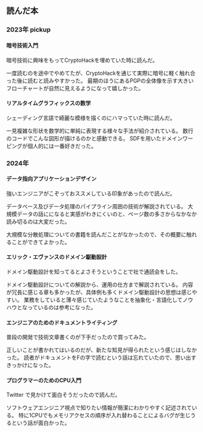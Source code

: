 ## 読んだ本

### 2023年 pickup

#### 暗号技術入門

暗号技術に興味をもってCryptoHackを埋めていた時に読んだ。

一度読むのを途中でやめてたが、CryptoHackを通じて実際に暗号に軽く触れ合った後に読むと読みやすかった。
最期のほうにあるPGPの全体像を示す大きいフローチャートが自然に見えるようになって嬉しかった。

#### リアルタイムグラフィックスの数学

シェーディング言語で綺麗な模様を描くのにハマっていた時に読んだ。

一見複雑な形状を数学的に単純に表現する様々な手法が紹介されている。
数行のコードでこんな図形が描けるのかと感動できる。
SDFを用いたドメインワーピングが個人的には一番好きだった。

### 2024年
#### データ指向アプリケーションデザイン

強いエンジニアがこぞっておススメしている印象があったので読んだ。

データベース及びデータ処理のパイプライン周囲の技術が解説されている。
大規模データの話にになると実感がわきにくいのと、ページ数の多さからなかなか読み切るのは大変だった。

大規模な分散処理についての書籍を読んだことがなかったので、その概要に触れることができてよかった。

#### エリック・エヴァンスのドメイン駆動設計

ドメイン駆動設計を知ってるとよさそうということで社で通読会をした。

ドメイン駆動設計についての解説から、運用の仕方まで解説されている。
内容が冗長に感じる章も多かったが、具体例も多くドメイン駆動設計の思想は感じやすい。
業務をしていると薄々感じていたようなことを抽象化・言語化してノウハウとなっているのは参考になった。

#### エンジニアのためのドキュメントライティング

普段の開発で技術文章書くのが下手だったので買ってみた。

正しいことが書かれてはいるのだが、新たな知見が得られたという感じはしなかった。
読者がドキュメントをFの字で読むという話は忘れていたので、思い出すきっかけになった。

#### プログラマーのためのCPU入門

Twitter で見かけて面白そうだったので読んだ。

ソフトウェアエンジニア視点で知りたい情報が簡潔にわかりやすく記述されている。
特に1CPUでもメモリアクセスの順序が入れ替わることによるバグが生じうるという話が面白かった。
